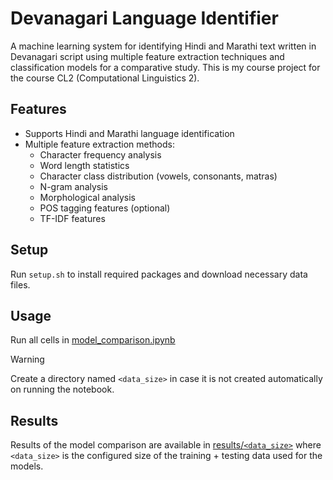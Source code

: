 <!-- - set up venv
- modify "venv/lib/python3.12/site-packages/fastai/imports/core.py", line 9:
    - remove import of Iterable from collections
    - import Iterable from collections.abc

- setup indic_nlp_project/ -->


# Devanagari Language Identifier

A machine learning system for identifying Hindi and Marathi text written in Devanagari script using multiple feature extraction techniques and classification models for a comparative study. This is my course project for the course CL2 (Computational Linguistics 2).

## Features

- Supports Hindi and Marathi language identification
- Multiple feature extraction methods:
  - Character frequency analysis 
  - Word length statistics
  - Character class distribution (vowels, consonants, matras)
  - N-gram analysis
  - Morphological analysis
  - POS tagging features (optional)
  - TF-IDF features

## Setup

Run `setup.sh` to install required packages and download necessary data files.

## Usage

Run all cells in [model_comparison.ipynb](./model_comparison.ipynb)
> [!WARNING]
> Create a directory named `<data_size>` in case it is not created automatically on running the notebook.

## Results

Results of the model comparison are available in [results/`<data_size>`](./results/) where `<data_size>` is the configured size of the training + testing data used for the models.